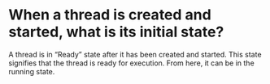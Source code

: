 # When a thread is created and started, what is its initial state?

A thread is in “Ready” state after it has been created and started.
This state signifies that the thread is ready for execution.
From here,
it can be in the running state.
